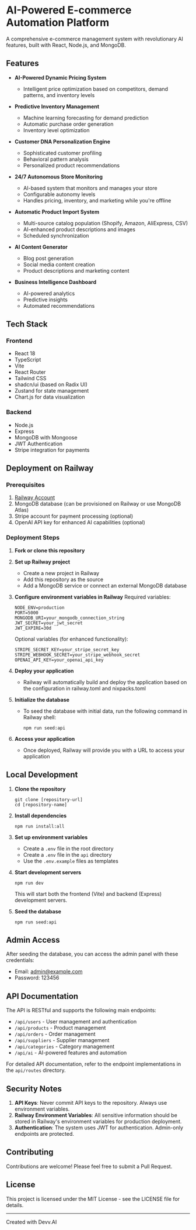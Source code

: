 # AI-Powered E-commerce Automation Platform

A comprehensive e-commerce management system with revolutionary AI features, built with React, Node.js, and MongoDB.

## Features

- **AI-Powered Dynamic Pricing System**
  - Intelligent price optimization based on competitors, demand patterns, and inventory levels

- **Predictive Inventory Management**
  - Machine learning forecasting for demand prediction
  - Automatic purchase order generation
  - Inventory level optimization

- **Customer DNA Personalization Engine**
  - Sophisticated customer profiling
  - Behavioral pattern analysis
  - Personalized product recommendations

- **24/7 Autonomous Store Monitoring**
  - AI-based system that monitors and manages your store
  - Configurable autonomy levels
  - Handles pricing, inventory, and marketing while you're offline

- **Automatic Product Import System**
  - Multi-source catalog population (Shopify, Amazon, AliExpress, CSV)
  - AI-enhanced product descriptions and images
  - Scheduled synchronization

- **AI Content Generator**
  - Blog post generation
  - Social media content creation
  - Product descriptions and marketing content

- **Business Intelligence Dashboard**
  - AI-powered analytics
  - Predictive insights
  - Automated recommendations

## Tech Stack

### Frontend
- React 18
- TypeScript
- Vite
- React Router
- Tailwind CSS
- shadcn/ui (based on Radix UI)
- Zustand for state management
- Chart.js for data visualization

### Backend
- Node.js
- Express
- MongoDB with Mongoose
- JWT Authentication
- Stripe integration for payments

## Deployment on Railway

### Prerequisites

1. [Railway Account](https://railway.app/)
2. MongoDB database (can be provisioned on Railway or use MongoDB Atlas)
3. Stripe account for payment processing (optional)
4. OpenAI API key for enhanced AI capabilities (optional)

### Deployment Steps

1. **Fork or clone this repository**

2. **Set up Railway project**
   - Create a new project in Railway
   - Add this repository as the source
   - Add a MongoDB service or connect an external MongoDB database

3. **Configure environment variables in Railway**
   Required variables:
   ```
   NODE_ENV=production
   PORT=5000
   MONGODB_URI=your_mongodb_connection_string
   JWT_SECRET=your_jwt_secret
   JWT_EXPIRE=30d
   ```

   Optional variables (for enhanced functionality):
   ```
   STRIPE_SECRET_KEY=your_stripe_secret_key
   STRIPE_WEBHOOK_SECRET=your_stripe_webhook_secret
   OPENAI_API_KEY=your_openai_api_key
   ```

4. **Deploy your application**
   - Railway will automatically build and deploy the application based on the configuration in railway.toml and nixpacks.toml

5. **Initialize the database**
   - To seed the database with initial data, run the following command in Railway shell:
     ```
     npm run seed:api
     ```

6. **Access your application**
   - Once deployed, Railway will provide you with a URL to access your application

## Local Development

1. **Clone the repository**
   ```
   git clone [repository-url]
   cd [repository-name]
   ```

2. **Install dependencies**
   ```
   npm run install:all
   ```

3. **Set up environment variables**
   - Create a `.env` file in the root directory
   - Create a `.env` file in the `api` directory
   - Use the `.env.example` files as templates

4. **Start development servers**
   ```
   npm run dev
   ```
   This will start both the frontend (Vite) and backend (Express) development servers.

5. **Seed the database**
   ```
   npm run seed:api
   ```

## Admin Access

After seeding the database, you can access the admin panel with these credentials:
- Email: admin@example.com
- Password: 123456

## API Documentation

The API is RESTful and supports the following main endpoints:

- `/api/users` - User management and authentication
- `/api/products` - Product management
- `/api/orders` - Order management
- `/api/suppliers` - Supplier management
- `/api/categories` - Category management
- `/api/ai` - AI-powered features and automation

For detailed API documentation, refer to the endpoint implementations in the `api/routes` directory.

## Security Notes

1. **API Keys**: Never commit API keys to the repository. Always use environment variables.
2. **Railway Environment Variables**: All sensitive information should be stored in Railway's environment variables for production deployment.
3. **Authentication**: The system uses JWT for authentication. Admin-only endpoints are protected.

## Contributing

Contributions are welcome! Please feel free to submit a Pull Request.

## License

This project is licensed under the MIT License - see the LICENSE file for details.

---

Created with Devv.AI